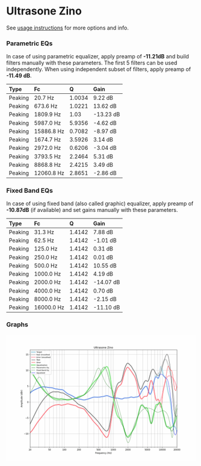 # Ultrasone Zino
See [usage instructions](https://github.com/jaakkopasanen/AutoEq#usage) for more options and info.

### Parametric EQs
In case of using parametric equalizer, apply preamp of **-11.21dB** and build filters manually
with these parameters. The first 5 filters can be used independently.
When using independent subset of filters, apply preamp of **-11.49 dB**.

| Type    | Fc         |      Q | Gain      |
|:--------|:-----------|:-------|:----------|
| Peaking | 20.7 Hz    | 1.0034 | 9.22 dB   |
| Peaking | 673.6 Hz   | 1.0221 | 13.62 dB  |
| Peaking | 1809.9 Hz  | 1.03   | -13.23 dB |
| Peaking | 5987.0 Hz  | 5.9356 | -4.62 dB  |
| Peaking | 15886.8 Hz | 0.7082 | -8.97 dB  |
| Peaking | 1674.7 Hz  | 3.5926 | 3.14 dB   |
| Peaking | 2972.0 Hz  | 0.6206 | -3.04 dB  |
| Peaking | 3793.5 Hz  | 2.2464 | 5.31 dB   |
| Peaking | 8868.8 Hz  | 2.4215 | 3.49 dB   |
| Peaking | 12060.8 Hz | 2.8651 | -2.86 dB  |

### Fixed Band EQs
In case of using fixed band (also called graphic) equalizer, apply preamp of **-10.87dB**
(if available) and set gains manually with these parameters.

| Type    | Fc         |      Q | Gain      |
|:--------|:-----------|:-------|:----------|
| Peaking | 31.3 Hz    | 1.4142 | 7.88 dB   |
| Peaking | 62.5 Hz    | 1.4142 | -1.01 dB  |
| Peaking | 125.0 Hz   | 1.4142 | 0.31 dB   |
| Peaking | 250.0 Hz   | 1.4142 | 0.01 dB   |
| Peaking | 500.0 Hz   | 1.4142 | 10.55 dB  |
| Peaking | 1000.0 Hz  | 1.4142 | 4.19 dB   |
| Peaking | 2000.0 Hz  | 1.4142 | -14.07 dB |
| Peaking | 4000.0 Hz  | 1.4142 | 0.70 dB   |
| Peaking | 8000.0 Hz  | 1.4142 | -2.15 dB  |
| Peaking | 16000.0 Hz | 1.4142 | -11.10 dB |

### Graphs
![](./Ultrasone%20Zino.png)